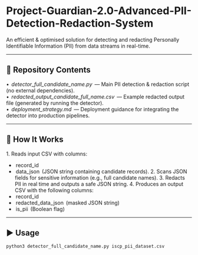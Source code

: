 # Project-Guardian-2.0-Advanced-PII-Detection-Redaction-System
An efficient &amp; optimised solution for detecting and redacting Personally Identifiable Information (PII) from data streams in real-time.

---

## 📂 Repository Contents

•⁠  ⁠*⁠ detector_full_candidate_name.py ⁠* — Main PII detection & redaction script (no external dependencies).  
•⁠  ⁠*⁠ redacted_output_candidate_full_name.csv ⁠* — Example redacted output file (generated by running the detector).  
•⁠  ⁠*⁠ deployment_strategy.md ⁠* — Deployment guidance for integrating the detector into production pipelines.  

---

## 🚀 How It Works

1.⁠ ⁠Reads input CSV with columns:
   - ⁠ record_id ⁠
   - ⁠ data_json ⁠ (JSON string containing candidate records).
2.⁠ ⁠Scans JSON fields for sensitive information (e.g., full candidate names).
3.⁠ ⁠Redacts PII in real time and outputs a safe JSON string.
4.⁠ ⁠Produces an output CSV with the following columns:
   - ⁠ record_id ⁠
   - ⁠ redacted_data_json ⁠ (masked JSON string)
   - ⁠ is_pii ⁠ (Boolean flag)

---

## ▶️ Usage

```bash
python3 detector_full_candidate_name.py iscp_pii_dataset.csv
